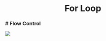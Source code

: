 <h1 align = "center">For Loop</h1>
<h3># Flow Control</h3>

<img src = "https://www3.ntu.edu.sg/home/ehchua/programming/java/images/Flowchart_FlowControl.png">